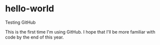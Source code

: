 # hello-world

Testing GitHub

This is the first time I'm using GitHub. I hope that I'll be more familiar with code by the end of this year.
